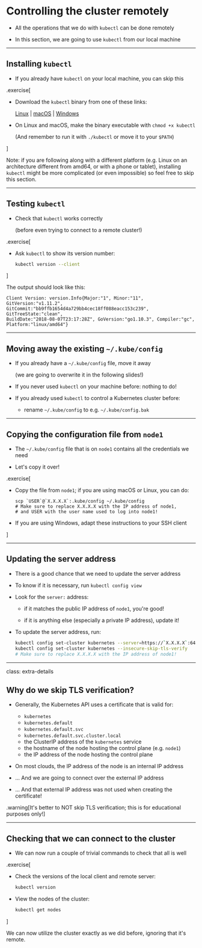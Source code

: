# Controlling the cluster remotely

- All the operations that we do with `kubectl` can be done remotely

- In this section, we are going to use `kubectl` from our local machine

---

## Installing `kubectl`

- If you already have `kubectl` on your local machine, you can skip this

.exercise[

<!-- ##VERSION## -->

- Download the `kubectl` binary from one of these links:

  [Linux](https://storage.googleapis.com/kubernetes-release/release/v1.13.1/bin/linux/amd64/kubectl)
  |
  [macOS](https://storage.googleapis.com/kubernetes-release/release/v1.13.1/bin/darwin/amd64/kubectl)
  |
  [Windows](https://storage.googleapis.com/kubernetes-release/release/v1.13.1/bin/windows/amd64/kubectl.exe)

- On Linux and macOS, make the binary executable with `chmod +x kubectl`

  (And remember to run it with `./kubectl` or move it to your `$PATH`)

]

Note: if you are following along with a different platform (e.g. Linux on an architecture different from amd64, or with a phone or tablet), installing `kubectl` might be more complicated (or even impossible) so feel free to skip this section.

---

## Testing `kubectl`

- Check that `kubectl` works correctly

  (before even trying to connect to a remote cluster!)

.exercise[

- Ask `kubectl` to show its version number:
  ```bash
  kubectl version --client
  ```

]

The output should look like this:
```
Client Version: version.Info{Major:"1", Minor:"11", GitVersion:"v1.11.2",
GitCommit:"bb9ffb1654d4a729bb4cec18ff088eacc153c239", GitTreeState:"clean",
BuildDate:"2018-08-07T23:17:28Z", GoVersion:"go1.10.3", Compiler:"gc",
Platform:"linux/amd64"}
```

---

## Moving away the existing `~/.kube/config`

- If you already have a `~/.kube/config` file, move it away

  (we are going to overwrite it in the following slides!)

- If you never used `kubectl` on your machine before: nothing to do!

- If you already used `kubectl` to control a Kubernetes cluster before:

  - rename `~/.kube/config` to e.g. `~/.kube/config.bak`

---

## Copying the configuration file from `node1`

- The `~/.kube/config` file that is on `node1` contains all the credentials we need

- Let's copy it over!

.exercise[

- Copy the file from `node1`; if you are using macOS or Linux, you can do:
  ```
  scp `USER`@`X.X.X.X`:.kube/config ~/.kube/config
  # Make sure to replace X.X.X.X with the IP address of node1,
  # and USER with the user name used to log into node1!
  ```

- If you are using Windows, adapt these instructions to your SSH client

]

---

## Updating the server address

- There is a good chance that we need to update the server address

- To know if it is necessary, run `kubectl config view`

- Look for the `server:` address:

  - if it matches the public IP address of `node1`, you're good!

  - if it is anything else (especially a private IP address), update it!

- To update the server address, run:
  ```bash
  kubectl config set-cluster kubernetes --server=https://`X.X.X.X`:6443
  kubectl config set-cluster kubernetes --insecure-skip-tls-verify
  # Make sure to replace X.X.X.X with the IP address of node1!
  ```

---

class: extra-details

## Why do we skip TLS verification?

- Generally, the Kubernetes API uses a certificate that is valid for:

  - `kubernetes`
  - `kubernetes.default`
  - `kubernetes.default.svc`
  - `kubernetes.default.svc.cluster.local`
  - the ClusterIP address of the `kubernetes` service
  - the hostname of the node hosting the control plane (e.g. `node1`)
  - the IP address of the node hosting the control plane

- On most clouds, the IP address of the node is an internal IP address

- ... And we are going to connect over the external IP address

- ... And that external IP address was not used when creating the certificate!

.warning[It's better to NOT skip TLS verification; this is for educational purposes only!]

---

## Checking that we can connect to the cluster

- We can now run a couple of trivial commands to check that all is well

.exercise[

- Check the versions of the local client and remote server:
  ```bash
  kubectl version
  ```

- View the nodes of the cluster:
  ```bash
  kubectl get nodes
  ```

]

We can now utilize the cluster exactly as we did before, ignoring that it's remote.

